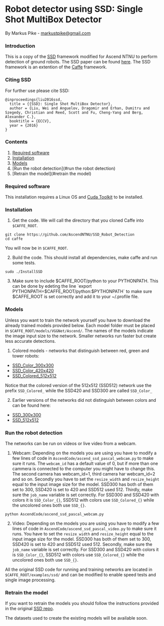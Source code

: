 # Robot detector using SSD: Single Shot MultiBox Detector

By Markus Pike - markustpike@gmail.com

### Introduction

This is a copy of the [SSD](https://github.com/weiliu89/caffe/tree/ssd) framework modified for Ascend NTNU to perform detection of ground robots. The SSD paper can be found [here](http://arxiv.org/abs/1512.02325). The SSD framework is an extention of the [Caffe](https://github.com/BVLC/caffe) framework. 

### Citing SSD

For further use please cite SSD:

    @inproceedings{liu2016ssd,
      title = {{SSD}: Single Shot MultiBox Detector},
      author = {Liu, Wei and Anguelov, Dragomir and Erhan, Dumitru and Szegedy, Christian and Reed, Scott and Fu, Cheng-Yang and Berg, Alexander C.},
      booktitle = {ECCV},
      year = {2016}
    }

### Contents
1. [Required software](#required_software)
2. [Installation](#installation)
3. [Models](#models)
4. [Run the robot detection](#run the robot detection)
5. [Retrain the model](#retrain the model)



### Required software

This installation requires a Linux OS and [Cuda Toolkit](https://developer.nvidia.com/cuda-downloads) to be installed. 


### Installation
1. Get the code. We will call the directory that you cloned Caffe into `$CAFFE_ROOT`. 
  ```Shell
  git clone https://github.com/AscendNTNU/SSD_Robot_Detection
  cd caffe
  ```
You will now be in `$CAFFE_ROOT`. 

2. Build the code. This should install all dependencies, make caffe and run some tests. 
  ```Shell
  sudo ./InstallSSD
  ```

3. Make sure to include $CAFFE_ROOT/python to your PYTHONPATH. This can be done by edeting the line `export PYTHONPATH=$CAFFE_ROOT/python:$PYTHONPATH` to make sure $CAFFE_ROOT is set correctly and add it to your ~/.profile file.


### Models
Unless you want to train the network yourself you have to download the already trained models provided below. Each model folder must be placed in `$CAFFE_ROOT/models/VGGNet/Ascend/`. The names of the models indicate the image input size to the network. Smaller networks run faster but create less accurate detections.  

1. Colored models - networks that distinguish between red, green and tower robots:
* [SSD_Color_300x300](https://drive.google.com/open?id=0B2yoUIxrG4eRUTlLdXJ4N1FIN1U)
* [SSD_Color_420x420](https://drive.google.com/open?id=0B2yoUIxrG4eRUGZaUWhyVURfVTg)
* [SSD_Colored_512x512](https://drive.google.com/open?id=0B2yoUIxrG4eRNkNzSUNNY0xnVkE)

Notice that the colored version of the 512x512 (SSD512) network use the prefix `SSD_Colored_` while the SSD420 and SSD300 are called `SSD_Color_`

2. Earlier versions of the networks did not distinguish between colors and can be found here:
* [SSD_300x300](https://drive.google.com/open?id=0B2yoUIxrG4eRNEhQaFVfU2lhTTg)
* [SSD_512x512](https://drive.google.com/open?id=0B2yoUIxrG4eRR0E0RVRINktnYXM)


### Run the robot detection
The networks can be run on videos or live video from a webcam. 

1. Webcam:
  Depending on the models you are using you have to modify a few lines of code in `AscendCode/ascend_ssd_pascal_webcam.py` to make sure it runs. The `webcam_id` has a default value of 0, but if more than one cammera is connected to the computer you might have to change this. The second camera has webcam_id=1, third camera har webcam_id=2 and so on. Secondly you have to set the `resize_width` and `resize_height` equal to the input image size for the model. SSD300 has both of them set to 300, SSD420 is set to 420 and SSD512 used 512. Thirdly, make sure the `job_name` variable is set correctly. For SSD300 and SSD420 with colors it is `SSD_Color_{}`, SSD512 with colors use `SSD_Colored_{}` while the uncolored ones both use `SSD_{}`. 
  ```Shell
  python AscendCode/ascend_ssd_pascal_webcam.py
  ```

2. Video:
  Depending on the models you are using you have to modify a few lines of code in `AscendCode/ascend_ssd_pascal_video.py` to make sure it runs. You have to set the `resize_width` and `resize_height` equal to the input image size for the model. SSD300 has both of them set to 300, SSD420 is set to 420 and SSD512 used 512. Secondly, make sure the `job_name` variable is set correctly. For SSD300 and SSD420 with colors it is `SSD_Color_{}`, SSD512 with colors use `SSD_Colored_{}` while the uncolored ones both use `SSD_{}`.  
  

All the original SSD code for running and training networks are located in `$CAFFE_ROOT/examples/ssd/` and can be modified to enable speed tests and single image processing. 



### Retrain the model
If you want to retrain the models you should follow the instructions provided in the original [SSD repo](https://github.com/weiliu89/caffe/tree/ssd).

The datasets used to create the existing models will be available soon. 


